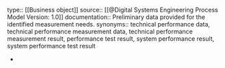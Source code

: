 type:: [[Business object]]
source:: [[@Digital Systems Engineering Process Model Version: 1.0]]
documentation:: Preliminary data provided for the identified measurement needs.
synonyms:: technical performance data, technical performance measurement data, technical performance measurement result, performance test result, system performance result, system performance test result

-